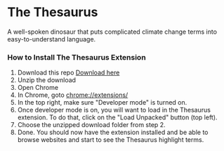 # The Thesaurus
 A well-spoken dinosaur that puts complicated climate change terms into easy-to-understand language.


### How to Install The Thesaurus Extension
1. Download this repo [Download here](https://github.com/wundermanthompsonperth/Thesaurus/archive/refs/heads/main.zip)
2. Unzip the download
3. Open Chrome
4. In Chrome, goto [chrome://extensions/](chrome://extensions/)
5. In the top right, make sure "Developer mode" is turned on.
6. Once developer mode is on, you will want to load in the Thesaurus extension. To do that, click on the "Load Unpacked" button (top left).
7. Choose the unzipped download folder from step 2.
8. Done. You should now have the extension installed and be able to browse websites and start to see the Thesaurus highlight terms.